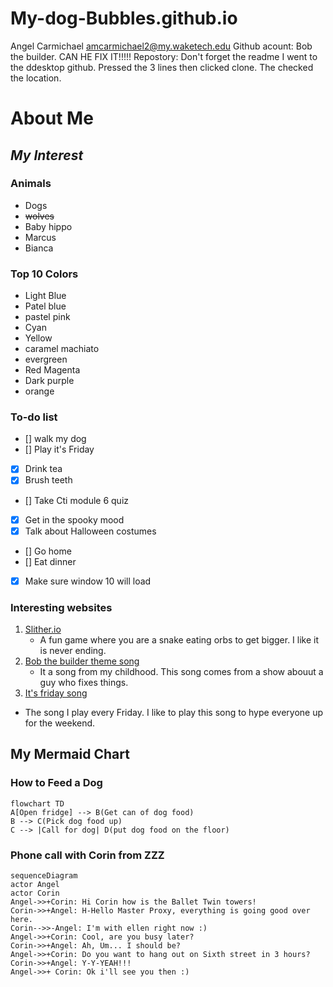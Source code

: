 # My-dog-Bubbles.github.io
Angel Carmichael amcarmichael2@my.waketech.edu
Github acount: Bob the builder. CAN HE FIX IT!!!!!
Repostory: Don't forget the readme
I went to the ddesktop github. Pressed the 3 lines then clicked clone. The checked the location.
# About Me
## **_My Interest_**
### Animals
* Dogs
* ~~wolves~~
* Baby hippo
* Marcus
* Bianca

### Top 10 Colors
* Light Blue
* Patel blue
* pastel pink
* Cyan
* Yellow
* caramel machiato
* evergreen
* Red Magenta
* Dark purple
* orange

### To-do list
* [] walk my dog
* [] Play it's Friday
* [x] Drink tea
* [x] Brush teeth
* [] Take Cti module 6 quiz
* [x] Get in the spooky mood
* [x] Talk about Halloween costumes
* [] Go home
* [] Eat dinner
* [x] Make sure window 10 will load

### Interesting websites
1. [Slither.io](http://slither.com/io)
    * A fun game where you are a snake eating orbs to get bigger. I like it is never ending.
2. [Bob the builder theme song](https://www.youtube.com/watch?v=HdVg-2jn2OU)
    * It a song from my childhood. This song comes from a show abouut a guy who fixes things.
3. [It's friday song](https://www.youtube.com/watch?v=kfVsfOSbJY0)
* The song I play every Friday. I like to play this song to hype everyone up for the weekend.

## My Mermaid Chart
### How to Feed a Dog

```mermaid 
flowchart TD
A[Open fridge] --> B(Get can of dog food)
B --> C(Pick dog food up)
C --> |Call for dog| D(put dog food on the floor)
```

### Phone call with Corin from ZZZ

```mermaid
sequenceDiagram
actor Angel
actor Corin
Angel->>+Corin: Hi Corin how is the Ballet Twin towers!
Corin->>+Angel: H-Hello Master Proxy, everything is going good over here.
Corin-->>-Angel: I'm with ellen right now :)
Angel->>+Corin: Cool, are you busy later?
Corin->>+Angel: Ah, Um... I should be?
Angel->>+Corin: Do you want to hang out on Sixth street in 3 hours?
Corin->>+Angel: Y-Y-YEAH!!!
Angel->>+ Corin: Ok i'll see you then :)
```

